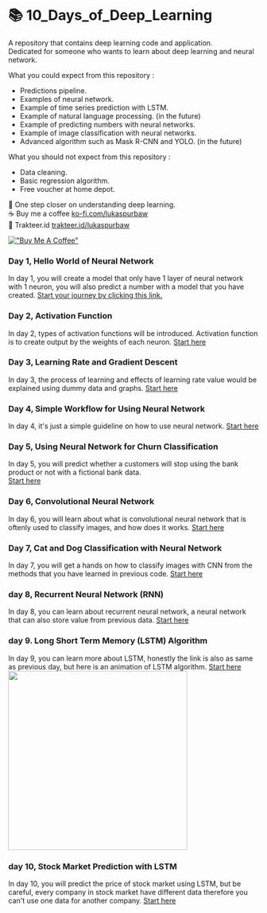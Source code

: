 # 📚 10_Days_of_Deep_Learning
A repository that contains deep learning code and application.  
Dedicated for someone who wants to learn about deep learning and neural network.

What you could expect from this repository :
* Predictions pipeline.
* Examples of neural network.
* Example of time series prediction with LSTM.
* Example of natural language processing. (in the future)
* Example of predicting numbers with neural networks.
* Example of image classification with neural networks.
* Advanced algorithm such as Mask R-CNN and YOLO. (in the future)

What you should not expect from this repository :
* Data cleaning.
* Basic regression algorithm.
* Free voucher at home depot.

🥳 One step closer on understanding deep learning.   
☕ Buy me a coffee  [ko-fi.com/lukaspurbaw](ko-fi.com/lukaspurbaw)  
🍣 Trakteer.id [trakteer.id/lukaspurbaw](https://trakteer.id/lukaspurbaw)

[!["Buy Me A Coffee"](https://www.buymeacoffee.com/assets/img/custom_images/orange_img.png)](https://www.buymeacoffee.com/lukaspurbaw)

### Day 1, Hello World of Neural Network
In day 1, you will create a model that only have 1 layer of neural network with 1 neuron, you will also predict a number with a model that you have created. [Start your journey by clicking this link.](https://colab.research.google.com/github/LukasPurbaW/100_Days_of_Deep_Learning/blob/main/Day_1_Hello_World_of_Neural_Network.ipynb)

### Day 2, Activation Function
In day 2, types of activation functions will be introduced. Activation function is to create output by the weights of each neuron. [Start here](https://colab.research.google.com/github/LukasPurbaW/100_Days_of_Deep_Learning/blob/main/Day_2_Activation_Function.ipynb)

### Day 3, Learning Rate and Gradient Descent
In day 3, the process of learning and effects of learning rate value would be explained using dummy data and graphs. [Start here](https://colab.research.google.com/github/LukasPurbaW/100_Days_of_Deep_Learning/blob/main/Day_3_Learning_Rate_%26_Gradient_Descent.ipynb) 

### Day 4, Simple Workflow for Using Neural Network
In day 4, it's just a simple guideline on how to use neural network. [Start here](https://colab.research.google.com/github/LukasPurbaW/100_Days_of_Deep_Learning/blob/main/Day_4_Simple_Prediction_Pipeline_(No_code).ipynb)

### Day 5, Using Neural Network for Churn Classification
In day 5, you will predict whether a customers will stop using the bank product or not with a fictional bank data.  
[Start here](https://colab.research.google.com/github/LukasPurbaW/100_Days_of_Deep_Learning/blob/main/Day_5_ANN_for_Classification.ipynb)
 
### Day 6, Convolutional Neural Network
In day 6, you will learn about what is convolutional neural network that is oftenly used to classify images, and how does it works.
[Start here](https://colab.research.google.com/github/moswil/Python4ds_cohort-1/blob/master/Practical_3a_Convolutional_Neural_Networks.ipynb)

### Day 7, Cat and Dog Classification with Neural Network
In day 7, you will get a hands on how to classify images with CNN from the methods that you have learned in previous code.
[Start here](https://colab.research.google.com/github/lmoroney/dlaicourse/blob/master/Course%202%20-%20Part%202%20-%20Lesson%202%20-%20Notebook.ipynb#scrollTo=o-qUPyfO7Qr8)

### day 8, Recurrent Neural Network (RNN)
In day 8, you can learn about recurrent neural network, a neural network that can also store value from previous data. [Start here](https://stanford.edu/~shervine/teaching/cs-230/cheatsheet-recurrent-neural-networks)

### day 9. Long Short Term Memory (LSTM) Algorithm
In day 9, you can learn more about LSTM, honestly the link is also as same as previous day, but here is an animation of LSTM algorithm. [Start here](https://towardsdatascience.com/animated-rnn-lstm-and-gru-ef124d06cf45)
<img src="https://miro.medium.com/max/1400/1*goJVQs-p9kgLODFNyhl9zA.gif" height="360" />

### day 10, Stock Market Prediction with LSTM
In day 10, you will predict the price of stock market using LSTM, but be careful, every company in stock market have different data therefore you can't use one data for another company. [Start here](https://colab.research.google.com/github/LukasPurbaW/10_Days_of_Deep_Learning/blob/main/Day_10_Stock_Price_Prediction_with_LSTM.ipynb)
